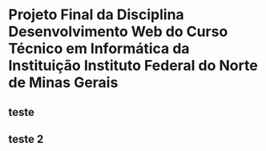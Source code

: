 # Projeto Final da Disciplina Desenvolvimento Web do Curso Técnico em Informática da Instituição Instituto Federal do Norte de Minas Gerais

## teste

## teste 2